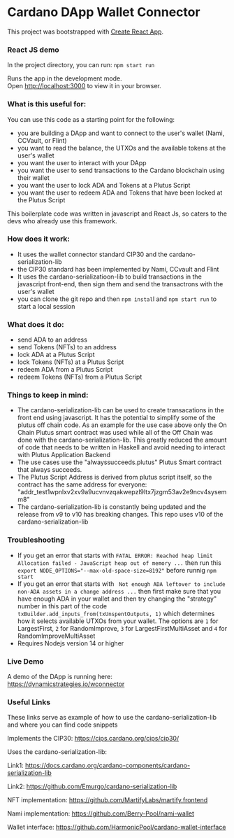 # Cardano DApp Wallet Connector

This project was bootstrapped with [Create React App](https://github.com/facebook/create-react-app).

### React JS demo

In the project directory, you can run: `npm start run`

Runs the app in the development mode.\
Open [http://localhost:3000](http://localhost:3000) to view it in your browser.


### What is this useful for:
You can use this code as a starting point for the following:
- you are building a DApp and want to connect to the user's wallet (Nami, CCVault, or Flint)
- you want to read the balance, the UTXOs and the available tokens at the user's wallet
- you want the user to interact with your DApp
- you want the user to send transactions to the Cardano blockchain using their wallet
- you want the user to lock ADA and Tokens at a Plutus Script
- you want the user to redeem ADA and Tokens that have been locked at the Plutus Script

This boilerplate code was written in javascript and React Js, so caters to the devs who already use this framework.

### How does it work:
- It uses the wallet connector standard CIP30 and the cardano-serialization-lib
- the CIP30 standard has been implemented by Nami, CCvault and Flint
- It uses the cardano-serializatioon-lib to build transactions in the javascript front-end, then sign them and send the transactrons with the user's wallet
- you can clone the git repo and then `npm instal`l and `npm start run` to start a local session

### What does it do:
- send ADA to an address
- send Tokens (NFTs) to an address
- lock ADA at a Plutus Script
- lock Tokens (NFTs) at a Plutus Script
- redeem ADA from a Plutus Script
- redeem Tokens (NFTs) from a Plutus Script

### Things to keep in mind:
- The cardano-serialization-lib can be used to create transacations in the front end using javascript. It has the potential to simplify some of the plutus off chain code. As an example for the use case above only the On Chain Plutus smart contract was used while all of the Off Chain was done with the cardano-serialization-lib. This greatly reduced the amount of code that needs to be written in Haskell and avoid needing to interact with Plutus Application Backend
- The use cases use the "alwayssucceeds.plutus" Plutus Smart contract that always succeeds.
- The Plutus Script Address is derived from plutus script itself, so the contract has the same address for everyone: "addr_test1wpnlxv2xv9a9ucvnvzqakwepzl9ltx7jzgm53av2e9ncv4sysemm8"
- The cardano-serialization-lib is constantly being updated and the release from v9 to v10 has breaking changes. This repo uses v10 of the cardano-serialization-lib

### Troubleshooting
- If you get an error that starts with `FATAL ERROR: Reached heap limit Allocation failed - JavaScript heap out of memory ...` then run this `export NODE_OPTIONS="--max-old-space-size=8192"` before runnig `npm start`
- If you get an error that starts with ` Not enough ADA leftover to include non-ADA assets in a change address ...` then first make sure that you have enough ADA in your wallet and then try changing the "strategy" number in this part of the code `txBuilder.add_inputs_from(txUnspentOutputs, 1)` which determines how it selects available UTXOs from your wallet. The options are `1` for LargestFirst, `2` for RandomImprove, `3` for LargestFirstMultiAsset and `4` for RandomImproveMultiAsset 
- Requires Nodejs version 14 or higher

### Live Demo

A demo of the DApp is running here:
https://dynamicstrategies.io/wconnector

### Useful Links

These links serve as example of how to use the cardano-serialization-lib and where you can find code snippets

Implements the CIP30: https://cips.cardano.org/cips/cip30/

Uses the cardano-serialization-lib:

Link1: https://docs.cardano.org/cardano-components/cardano-serialization-lib

Link2: https://github.com/Emurgo/cardano-serialization-lib

NFT implementation: https://github.com/MartifyLabs/martify.frontend

Nami implementation: https://github.com/Berry-Pool/nami-wallet

Wallet interface: https://github.com/HarmonicPool/cardano-wallet-interface
